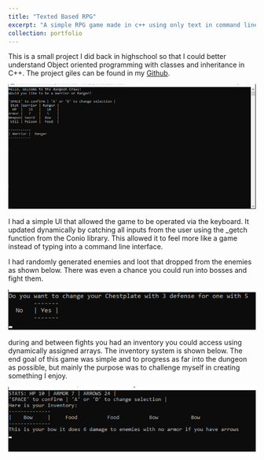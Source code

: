 ```yaml
---
title: "Texted Based RPG"
excerpt: "A simple RPG game made in c++ using only text in command line to allow a player to gather items and fight enemies"
collection: portfolio
---
```


This is a small project I did back in highschool so that I could better understand Object oriented programming with classes and inheritance in C++. The project giles can be found in my [Github](https://github.com/TKKetron/Text-Based-RPG/tree/master).

![The Main Menu](/images/Text%20Based%20RPG/Main%20Menu.png)

I had a simple UI that allowed the game to be operated via the keyboard. It updated dynamically by catching all inputs from the user using the _getch function from the Conio library. This allowed it to feel more like a game instead of typing into a command line interface.

I had randomly generated enemies and loot that dropped from the enemies as shown below. There was even a chance you could run into bosses and fight them.

![Loot](/images/Text%20Based%20RPG/item-selection.png)

during and between fights you had an inventory you could access using dynamically assigned arrays. The inventory system is shown below. The end goal of this game was simple and to progress as far into the dungeon as possible, but mainly the purpose was to challenge myself in creating something I enjoy.

![Inventory](/images/Text%20Based%20RPG/inventory.png)